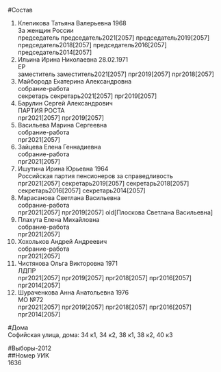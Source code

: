 #Состав  
1. Клепикова Татьяна Валерьевна 1968  
    За женщин России  
    председатель председатель2021[2057] председатель2019[2057] председатель2018[2057] председатель2016[2057] председатель2014[2057]  
2. Ильина Ирина Николаевна 28.02.1971  
    ЕР  
    заместитель заместитель2021[2057] прг2019[2057] прг2018[2057]  
3. Майборода Екатерина Александровна  
    собрание-работа  
    секретарь секретарь2021[2057] прг2019[2057]  
4. Барулин Сергей Александрович  
    ПАРТИЯ РОСТА  
    прг2021[2057] прг2019[2057]  
5. Васильева Марина Сергеевна  
    собрание-работа  
    прг2021[2057]  
6. Зайцева Елена Геннадиевна  
    собрание-работа  
    прг2021[2057]  
7. Ишутина Ирина Юрьевна 1964  
    Российская партия пенсионеров за справедливость  
    прг2021[2057] секретарь2019[2057] секретарь2018[2057] секретарь2016[2057] секретарь2014[2057]  
8. Марасанова Светлана Васильевна  
    собрание-работа  
    прг2021[2057] прг2019[2057] old[Плоскова Светлана Васильевна]  
9. Плахута Елена Михайловна  
    собрание-работа  
    прг2021[2057]  
10. Хохольков Андрей Андреевич  
    собрание-работа  
    прг2021[2057]  
11. Чистякова Ольга Викторовна 1971  
    ЛДПР  
    прг2021[2057] прг2019[2057] прг2018[2057] прг2016[2057] прг2014[2057]  
12. Шураченкова Анна Анатольевна 1976  
    МО №72  
    прг2021[2057] прг2019[2057] прг2018[2057] прг2016[2057] прг2014[2057]  
  
#Дома  
Софийская улица, дома: 34 к1, 34 к2, 38 к1, 38 к2, 40 к3  
  
#Выборы-2012  
##Номер УИК  
1636  
